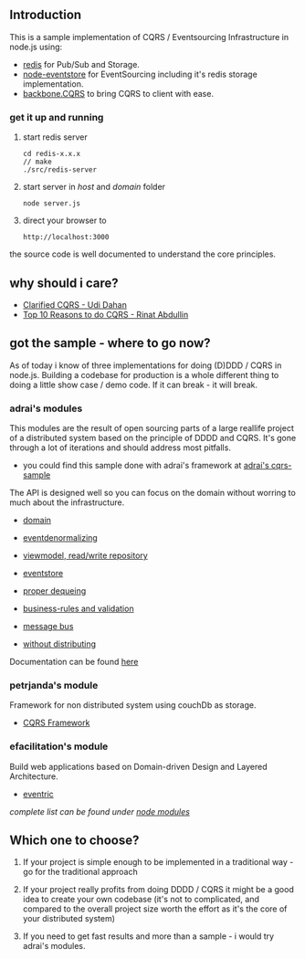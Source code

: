 ## Introduction

This is a sample implementation of CQRS / Eventsourcing Infrastructure in node.js using:

- [redis](http://redis.io/) for Pub/Sub and Storage.
- [node-eventstore](https://github.com/adrai/node-eventstore) for EventSourcing including it's redis storage implementation.
- [backbone.CQRS](https://github.com/jamuhl/backbone.CQRS) to bring CQRS to client with ease.

### get it up and running

1.  start redis server

        cd redis-x.x.x
        // make
        ./src/redis-server

2.  start server in _host_ and _domain_ folder

        node server.js
        
3.  direct your browser to 

        http://localhost:3000
        
the source code is well documented to understand the core principles.

## why should i care?

- [Clarified CQRS - Udi Dahan](http://www.udidahan.com/2009/12/09/clarified-cqrs/)
- [Top 10 Reasons to do CQRS - Rinat Abdullin](http://abdullin.com/post/top-10-reasons-to-do-cqrs-in-a-pdf/)
               
## got the sample - where to go now?

As of today i know of three implementations for doing (D)DDD / CQRS in node.js. Building a codebase for production is a whole different 
thing to doing a little show case / demo code. If it can break - it will break.

### adrai's modules

This modules are the result of open sourcing parts of a large reallife project of a distributed system based on the principle of 
DDDD and CQRS. It's gone through a lot of iterations and should address most pitfalls.

- you could find this sample done with adrai's framework at [adrai's cqrs-sample](https://github.com/adrai/cqrs-sample)

The API is designed well so you can focus on the domain without worring to much about the infrastructure.

- [domain](https://github.com/adrai/node-cqrs-domain)
- [eventdenormalizing](https://github.com/adrai/node-cqrs-eventdenormalizer)
- [viewmodel, read/write repository](https://github.com/adrai/node-viewmodel)
- [eventstore](https://github.com/adrai/node-eventstore)
- [proper dequeing](https://github.com/adrai/node-queue)
- [business-rules and validation](https://github.com/adrai/rule-validator)
- [message bus](https://github.com/adrai/rabbitmq-nodejs-client)

- [without distributing](https://github.com/adrai/node-cqs)


Documentation can be found [here](http://adrai.github.com/cqrs/)


### petrjanda's module

Framework for non distributed system using couchDb as storage.

- [CQRS Framework](https://github.com/petrjanda/node-cqrs)


### efacilitation's module

Build web applications based on Domain-driven Design and Layered Architecture.

- [eventric](https://github.com/efacilitation/eventric)




_complete list can be found under [node modules](https://github.com/joyent/node/wiki/Modules#wiki-ddd-cqrs-es)_


## Which one to choose?

1.  If your project is simple enough to be implemented in a traditional way - go for the traditional approach

2.  If your project really profits from doing DDDD / CQRS it might be a good idea to create your own codebase (it's not to complicated, and 
compared to the overall project size worth the effort as it's the core of your distributed system)

3.  If you need to get fast results and more than a sample - i would try adrai's modules.

